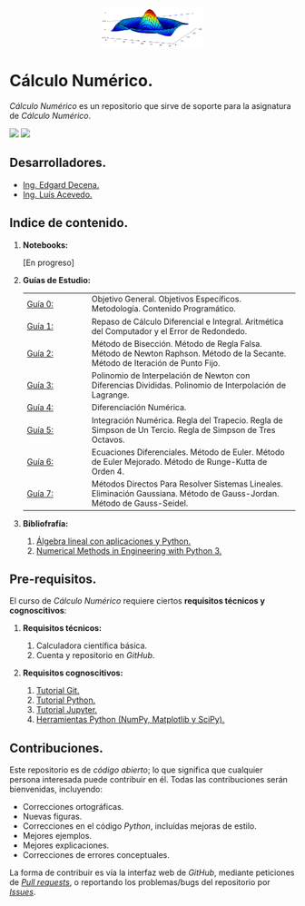 <div align = "center">
    <img src = "imagenes/logo_calculo_numerico.png" width = "180" height = "70" />
</div>

# Cálculo Numérico.

*Cálculo Numérico* es un repositorio que sirve de soporte para la asignatura de *Cálculo Numérico*.

<img src="https://img.shields.io/badge/License-MIT-green" /> <img src="https://img.shields.io/badge/Python-3.5-blue" />

## Desarrolladores.

* [Ing. Edgard Decena.](mailto:edecena@gmail.com)
* [Ing. Luís Acevedo.](mailto:laar@protonmail.com)

<a name = "indice"></a>

## Indice de contenido.

1. **Notebooks:**

    [En progreso]

1. **Guías de Estudio:**
    <table style = "border:hidden; table-layout:fixed;" border = 0>
        <tbody>
            <tr>
                <td style="width:100px;"><a href="guias/1_guia_calculo_numerico.pdf">Guía 0:</a></td>
                <td>Objetivo General. Objetivos Específicos. Metodología. Contenido Programático.</td>
            </tr>
            <tr>
                <td><a href="guias/1_guia_calculo_numerico.pdf">Guía 1:</a></td>
                <td>Repaso de Cálculo Diferencial e Integral. Aritmética del Computador y el Error de Redondedo.</td>
            </tr>
            <tr>
                <td><a href="guias/2_guia_calculo_numerico.pdf">Guía 2:</a></td>
                <td> Método de Bisección. Método de Regla Falsa. Método de Newton Raphson. Método de la Secante. Método de Iteración de Punto Fijo.</td>
            </tr>
            <tr>
                <td><a href="guias/3_guia_calculo_numerico.pdf">Guía 3:</a></td>
                <td> Polinomio de Interpelación de Newton con Diferencias Divididas. Polinomio de Interpolación de Lagrange.</td>
            </tr>
            <tr>
                <td><a href="guias/4_guia_calculo_numerico.pdf">Guía 4:</a></td>
                <td>Diferenciación Numérica.</td>
            </tr>
            <tr>
                <td><a href="guias/5_guia_calculo_numerico.pdf">Guía 5:</a></td>
                <td>Integración Numérica. Regla del Trapecio. Regla de Simpson de Un Tercio. Regla de Simpson de Tres Octavos.</td>
            </tr>
            <tr>
                <td><a href="guias/6_guia_calculo_numerico.pdf">Guía 6:</a></td>
                <td>Ecuaciones Diferenciales. Método de Euler. Método de Euler Mejorado. Método de Runge-Kutta de Orden 4.</td>
            </tr>
            <tr>
                <td><a href="guias/7_guia_calculo_numerico.pdf">Guía 7:</a></td>
                <td>Métodos Directos Para Resolver Sistemas Lineales. Eliminación Gaussiana. Método de Gauss-Jordan. Método de Gauss-Seidel.</td>
            </tr>
        </tbody>
    </table>

1. **Bibliofrafía:**
    1. [Álgebra lineal con aplicaciones y Python.](libros/Libro_Algebra_Lineal_con_Aplicaciones_Python.pdf)
    1. [Numerical Methods in Engineering with Python 3.](libros/Libro_Jaan_Kiusalaas_2013_Numerical_Methods_in_Engineering_Python_3ed.pdf)

## Pre-requisitos.

El curso de *Cálculo Numérico* requiere ciertos **requisitos técnicos y cognoscitivos**:

1. **Requisitos técnicos:**
    1. Calculadora científica básica.
    1. Cuenta y repositorio en *GitHub*.

1. **Requisitos cognoscitivos:**
    1. [Tutorial Git.](https://github.com/ejdecena/tutorial_git)
    1. [Tutorial Python.](https://github.com/ejdecena/tutorial_python)
    1. [Tutorial Jupyter.](https://github.com/ejdecena/tutorial_jupyter)
    1. [Herramientas Python (NumPy, Matplotlib y SciPy).](https://github.com/ejdecena/herramientas_python)

## Contribuciones.

Este repositorio es de *código abierto*; lo que significa que cualquier persona interesada puede contribuir en él. Todas las contribuciones serán bienvenidas, incluyendo:

* Correcciones ortográficas.
* Nuevas figuras.
* Correcciones en el código *Python*, incluídas mejoras de estilo.
* Mejores ejemplos.
* Mejores explicaciones. 
* Correcciones de errores conceptuales.

La forma de contribuir es vía la interfaz web de *GitHub*, mediante peticiones de [*Pull requests*](https://github.com/ejdecena/tutorial_git/pulls), o reportando los problemas/bugs del repositorio por [*Issues*](https://github.com/ejdecena/tutorial_git/issues).